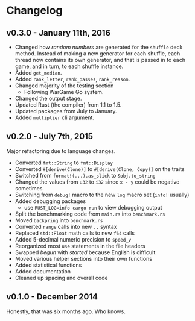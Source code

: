 Changelog
=========

v0.3.0 - January 11th, 2016
-------

- Changed how *random numbers* are generated for the `shuffle` deck method. Instead of making a new generator for each shuffle, each thread now contains its own generator, and that is passed in to each game, and in turn, to each shuffle instance.
- Added `get_median`.
- Added `rank_letter`, `rank_passes`, `rank_reason`.
- Changed majority of the testing section
  - Following WarGame Go system.
- Changed the output stage.
- Updated Rust (the compiler) from 1.1 to 1.5.
- Updated packages from July to January.
- Added `multiplier` cli argument.

v0.2.0 - July 7th, 2015
-------

Major refactoring due to language changes.

- Converted `fmt::String` to `fmt::Display`
- Converted `#[derive(Clone)]` to `#[derive(Clone, Copy)]` on the traits
- Switched from `format!(...).as_slick` to `&obj.to_string`
- Changed the values from `u32` to `i32` since `x - y` could be negative sometimes
- Switching from `debug!` macro to the new `log` macro set (`info!` usually)
- Added debugging packages
    - use `RUST_LOG=info cargo run` to view debugging output
- Split the benchmarking code from `main.rs` into `benchmark.rs`
- Moved `backpring` into `benchmark.rs`
- Converted `range` calls into new `..` syntax
- Replaced `std::Float` math calls to new `f64` calls
- Added 5-decimal numeric precision to `speed_v`
- Reorganized most `use` statements in the file headers
- Swapped *begun* with *started* because English is difficult
- Moved various helper sections into their own functions
- Added statistical functions
- Added documentation
- Cleaned up spacing and overall code


v0.1.0 - December 2014
-------

Honestly, that was six months ago. Who knows.
